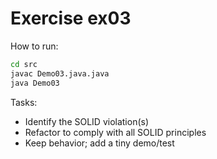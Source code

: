 # Exercise ex03

How to run:
```bash
cd src
javac Demo03.java.java
java Demo03
```

Tasks:
- Identify the SOLID violation(s)
- Refactor to comply with all SOLID principles
- Keep behavior; add a tiny demo/test
